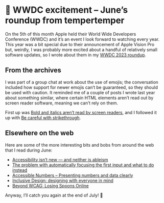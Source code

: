 # 🍎 WWDC excitement – June’s roundup from tempertemper

On the 5th of this month Apple held their World Wide Developers Conference (WWDC) and it’s an event I look forward to watching every year. This year was a bit special due to their announcement of Apple Vision Pro but, weirdly, I was probably more excited about a handful of relatively small software updates, so I wrote about them in my [WWDC 2023 roundup](https://www.tempertemper.net/blog/wwdc-2023-roundup).


## From the archives

I was part of a group chat at work about the use of emojis; the conversation included how support for newer emojis can’t be guaranteed, so they should be used with caution. It reminded me of a couple of posts I wrote last year about something similar, where certain HTML elements aren’t read out by screen reader software, meaning we can’t rely on them.

First up was [Bold and italics aren’t read by screen readers](https://www.tempertemper.net/blog/bold-and-italics-arent-read-by-screen-readers), and I followed it up with [Be careful with strikethrough](https://www.tempertemper.net/blog/be-careful-with-strikethrough).


## Elsewhere on the web

Here are some of the more interesting bits and bobs from around the web that I read during June:

- [Accessibility isn’t new — and neither is ableism](https://mawconsultingllc.wordpress.com/2021/09/27/accessibility-isnt-new-and-neither-is-ableism/)
- [The problem with automatically focusing the first input and what to do instead](https://adamsilver.io/blog/the-problem-with-automatically-focusing-the-first-input-and-what-to-do-instead/)
- [Accessible Numbers – Presenting numbers and data clearly](https://accessiblenumbers.com)
- [Inclusive Design: designing with everyone in mind](https://wearesnook.com/inclusive-design-designing-with-everyone-in-mind/)
- [Beyond WCAG: Losing Spoons Online](https://www.tpgi.com/beyond-wcag-losing-spoons-online/)

Anyway, I’ll catch you again at the end of July! 👋
